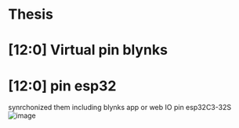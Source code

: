 # Thesis
# [12:0] Virtual pin blynks
# [12:0] pin esp32
synrchonized them including blynks app or web
IO pin esp32C3-32S
![image](https://user-images.githubusercontent.com/79900724/208852065-c436393a-43f7-4761-a0c8-155e8219c503.png)
